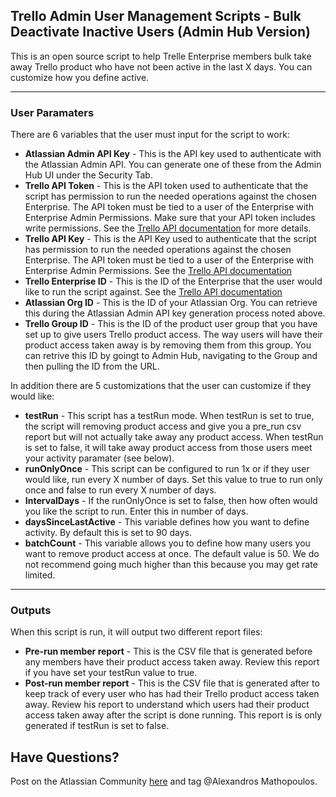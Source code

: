 ## Trello Admin User Management Scripts - Bulk Deactivate Inactive Users (Admin Hub Version)

This is an open source script to help Trelle Enterprise members bulk take away Trello product who have not been active in the last X days. You can customize how you define active.

---
### User Paramaters 
There are 6 variables that the user must input for the script to work:
- **Atlassian Admin API Key** - This is the API key used to authenticate with the Atlassian Admin API. You can generate one of these from the Admin Hub UI under the Security Tab. 
- **Trello API Token** - This is the API token used to authenticate that the script has permission to run the needed operations against the chosen Enterprise. The API token must be tied to a user of the Enterprise with Enterprise Admin Permissions. Make sure that your API token includes write permissions. See the [Trello API documentation](https://developer.atlassian.com/cloud/trello/guides/rest-api/api-introduction/)
 for more details. 
- **Trello API Key** - This is the API Key used to authenticate that the script has permission to run the needed operations against the chosen Enterprise. The API token must be tied to a user of the Enterprise with Enterprise Admin Permissions. See the [Trello API documentation](https://developer.atlassian.com/cloud/trello/guides/rest-api/api-introduction/)
- **Trello Enterprise ID** - This is the ID of the Enterprise that the user would like to run the script against. See the [Trello API documentation](https://developer.atlassian.com/cloud/trello/guides/rest-api/api-introduction/)
- **Atlassian Org ID** - This is the ID of your Atlassian Org. You can retrieve this during the Atlassian Admin API key generation process noted above.
- **Trello Group ID** - This is the ID of the product user group that you have set up to give users Trello product access. The way users will have their product access taken away is by removing them from this group. You can retrive this ID by goingt to Admin Hub, navigating to the Group and then pulling the ID from the URL. 

 
In addition there are 5 customizations that the user can customize if they would like: 
- **testRun** - This script has a testRun mode. When testRun is set to true, the script will removing product access and give you a pre_run csv report but will not actually take away any product access. When testRun is set to false, it will take away product access from those users meet your activity paramater (see below).
- **runOnlyOnce** - This script can be configured to run 1x or if they user would like, run every X number of days. Set this value to true to run only once and false to run every X number of days. 
- **IntervalDays** - If the runOnlyOnce is set to false, then how often would you like the script to run. Enter this in number of days. 
- **daysSinceLastActive** - This variable defines how you want to define activity. By default this is set to 90 days. 
- **batchCount** - This variable allows you to define how many users you want to remove product access at once. The default value is 50. We do not recommend going much higher than this because you may get rate limited.

---
### Outputs
When this script is run, it will output two different report files:
- **Pre-run member report** - This is the CSV file that is generated before any members have their product access taken away. Review this report if you have set your testRun value to true.
- **Post-run member report** - This is the CSV file that is generated after to keep track of every user who has had their Trello product access taken away. Review his report to understand which users had their product access taken away after the script is done running. This report is is only generated if testRun is set to false.

## Have Questions?
Post on the Atlassian Community [here](https://community.atlassian.com/t5/Trello/ct-p/trello) and tag @Alexandros Mathopoulos.
